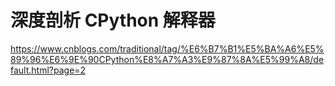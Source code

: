 # 深度剖析 CPython 解释器

https://www.cnblogs.com/traditional/tag/%E6%B7%B1%E5%BA%A6%E5%89%96%E6%9E%90CPython%E8%A7%A3%E9%87%8A%E5%99%A8/default.html?page=2
